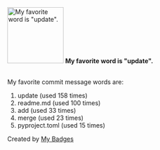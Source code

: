 <img src="https://my-badges.github.io/my-badges/favorite-word.png" alt="My favorite word is &quot;update&quot;." title="My favorite word is &quot;update&quot;." width="128">
<strong>My favorite word is &quot;update&quot;.</strong>
<br><br>

My favorite commit message words are:

1. update (used 158 times)
2. readme.md (used 100 times)
3. add (used 33 times)
4. merge (used 23 times)
5. pyproject.toml (used 15 times)


Created by <a href="https://github.com/my-badges/my-badges">My Badges</a>